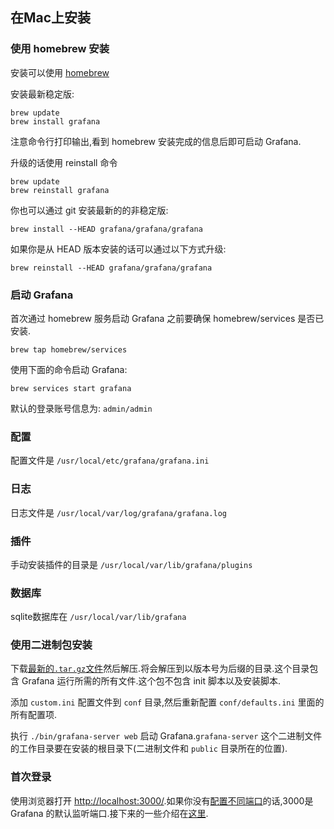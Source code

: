## **在Mac上安装**

### **使用 homebrew 安装**
安装可以使用 [homebrew](http://brew.sh/)

安装最新稳定版:
```
brew update
brew install grafana
```

注意命令行打印输出,看到 homebrew 安装完成的信息后即可启动 Grafana.

升级的话使用 reinstall 命令
```
brew update
brew reinstall grafana
```

你也可以通过 git 安装最新的的非稳定版:
```
brew install --HEAD grafana/grafana/grafana
```

如果你是从 HEAD 版本安装的话可以通过以下方式升级:
```
brew reinstall --HEAD grafana/grafana/grafana
```

### **启动 Grafana**
首次通过 homebrew 服务启动 Grafana 之前要确保 homebrew/services 是否已安装.
```
brew tap homebrew/services
```

使用下面的命令启动 Grafana:
```
brew services start grafana
```

默认的登录账号信息为: `admin/admin`

### **配置**
配置文件是 `/usr/local/etc/grafana/grafana.ini`

### **日志**
日志文件是 `/usr/local/var/log/grafana/grafana.log`

### **插件**
手动安装插件的目录是 `/usr/local/var/lib/grafana/plugins`

### **数据库**
sqlite数据库在 `/usr/local/var/lib/grafana`

### **使用二进制包安装**
下载[最新的`.tar.gz`文件](https://grafana.com/get)然后解压.将会解压到以版本号为后缀的目录.这个目录包含 Grafana 运行所需的所有文件.这个包不包含 init 脚本以及安装脚本.

添加 `custom.ini` 配置文件到 `conf` 目录,然后重新配置 `conf/defaults.ini` 里面的所有配置项.

执行 `./bin/grafana-server web` 启动 Grafana.`grafana-server` 这个二进制文件的工作目录要在安装的根目录下(二进制文件和 `public` 目录所在的位置).

### **首次登录**
使用浏览器打开 [http://localhost:3000/](http://localhost:3000/).如果你没有[配置不同端口](http://docs.grafana.org/installation/configuration/#http-port)的话,3000是 Grafana 的默认监听端口.接下来的一些介绍在[这里](http://docs.grafana.org/guides/getting_started/). 
